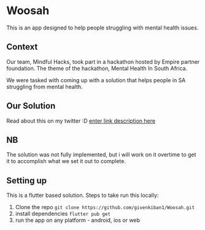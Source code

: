 # Woosah

This is an app designed to help people struggling with mental health issues. 

## Context

Our team, Mindful Hacks, took part in a hackathon hosted by Empire partner foundation. The theme of the hackathon, Mental Health In South Africa.

We were tasked with coming up with a solution that helps people in SA struggling from mental health.

## Our Solution
Read about this on my twitter :D [enter link description here](https://twitter.com/Given_kibanza/status/1444641058957189123)

## NB
The solution was not fully implemented, but i will work on it overtime to get it to accomplish what we set it out to complete.

## Setting up

This is a flutter based solution. Steps to take run this locally:

1. Clone the repo `git clone https://github.com/givenkiban1/Woosah.git`
2. install dependencies `flutter pub get`
3. run the app on any platform - android, ios or web
